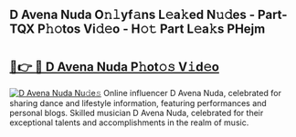 ## D Avena Nuda O𝚗𝚕yf𝚊ns L𝚎a𝚔ed N𝚞𝚍es - Part-TQX P𝚑𝚘tos Vi𝚍𝚎o - H𝚘𝚝 Part L𝚎a𝚔s PHejm

# <h2><a href="http://kf1gmf2.oniu.top/?m=D+Avena+Nuda">🔗👉 🔴 D Avena Nuda P𝚑ot𝚘𝚜 V𝚒d𝚎o</a></h2>

[![D Avena Nuda Nu𝚍e𝚜](https://i.imgur.com/0qMVB7G.gif)](http://kf1gmf2.oniu.top/?m=D+Avena+Nuda)
Online influencer D Avena Nuda, celebrated for sharing dance and lifestyle information, featuring performances and personal blogs. Skilled musician D Avena Nuda, celebrated for their exceptional talents and accomplishments in the realm of music.  
